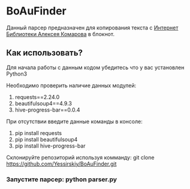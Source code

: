 # BoAuFinder
Данный парсер предназначен для копирования текста с [Интернет Библиотеки Алексея Комарова](https://ilibrary.ru/) в блокнот.

## Как использовать?
Для начала работы с данным кодом убедитесь что у вас установлен Python3

Необходимо проверить наличие данных модулей:
1. requests==2.24.0
2. beautifulsoup4==4.9.3
3. hive-progress-bar==0.0.4

При отсутствии введите данные команды в консоле:
1. pip install requests
2. pip install beautifulsoup4
3. pip install hive-progress-bar

Склонируйте репозиторий используя комманду: git clone https://github.com/Yessirskiy/BoAuFinder.git

### Запустите парсер: python parser.py
